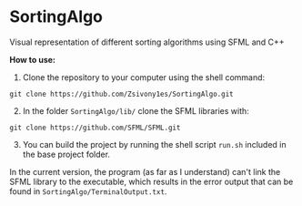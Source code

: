 # SortingAlgo
Visual representation of different sorting algorithms using SFML and C++


**How to use:**

1. Clone the repository to your computer using the shell command:
```
git clone https://github.com/Zsivony1es/SortingAlgo.git
```
2. In the folder `SortingAlgo/lib/` clone the SFML libraries with:
```
git clone https://github.com/SFML/SFML.git
```
3. You can build the project by running the shell script `run.sh` included in the base project folder.

In the current version, the program (as far as I understand) can't link the SFML library to the executable, which results
in the error output that can be found in `SortingAlgo/TerminalOutput.txt`.
